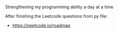 Strengthening my programming ability a day at a time

After finishing the Leetcode questions from py file:
- https://neetcode.io/roadmap
